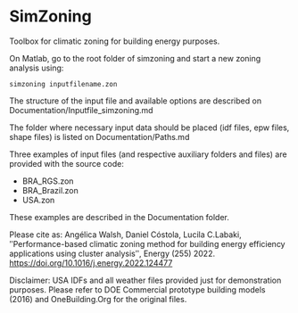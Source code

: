 # SimZoning
Toolbox for climatic zoning for building energy purposes.

On Matlab, go to the root folder of simzoning and start a new zoning analysis using:
```
simzoning inputfilename.zon
```

The structure of the input file and available options are described on Documentation/Inputfile_simzoning.md

The folder where necessary input data should be placed (idf files, epw files, shape files) is listed on Documentation/Paths.md

Three examples of input files (and respective auxiliary folders and files) are provided with the source code:
* BRA_RGS.zon
* BRA_Brazil.zon
* USA.zon

These examples are described in the Documentation folder.

Please cite as:
Angélica Walsh, Daniel Cóstola, Lucila C.Labaki, ʺPerformance-based climatic zoning method for building energy efficiency applications using cluster analysisʺ, Energy (255) 2022. https://doi.org/10.1016/j.energy.2022.124477

Disclaimer:
USA IDFs and all weather files provided just for demonstration purposes.
Please refer to DOE Commercial prototype building models (2016) and OneBuilding.Org for the original files.
